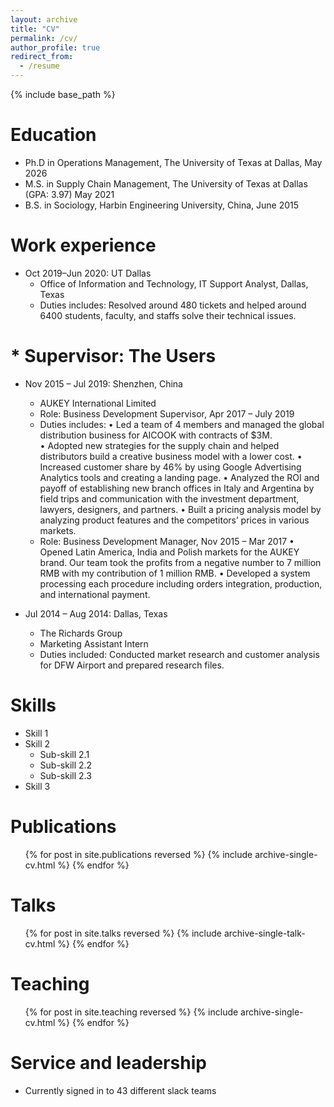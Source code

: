 ```yaml
---
layout: archive
title: "CV"
permalink: /cv/
author_profile: true
redirect_from:
  - /resume
---
```


{% include base_path %}

Education
======
* Ph.D in Operations Management, The University of Texas at Dallas, May 2026
* M.S. in Supply Chain Management, The University of Texas at Dallas (GPA: 3.97) May 2021
* B.S. in Sociology, Harbin Engineering University, China, June 2015

Work experience
======
* Oct 2019–Jun 2020: UT Dallas                               
  * Office of Information and Technology, IT Support Analyst, Dallas, Texas  
  * Duties includes: Resolved around 480 tickets and helped around 6400 students, faculty, and staffs solve their technical issues.
#  * Supervisor: The Users

* Nov 2015 – Jul 2019: Shenzhen, China
  * AUKEY International Limited
  * Role: Business Development Supervisor,  Apr 2017 – July 2019
  * Duties includes: 
    • Led a team of 4 members and managed the global distribution business for AICOOK with contracts of $3M.  
    • Adopted new strategies for the supply chain and helped distributors build a creative business model with a lower cost. 
    • Increased customer share by 46% by using Google Advertising Analytics tools and creating a landing page. 
    • Analyzed the ROI and payoff of establishing new branch offices in Italy and Argentina by field trips and communication with the investment department, lawyers, designers, and partners. 
    • Built a pricing analysis model by analyzing product features and the competitors’ prices in various markets.
  * Role: Business Development Manager, Nov 2015 – Mar 2017 
    • Opened Latin America, India and Polish markets for the AUKEY brand. Our team took the profits from a negative number to 7 million RMB with my contribution of 1 million RMB. 
    • Developed a system processing each procedure including orders integration, production, and international payment. 

* Jul 2014 – Aug 2014:  Dallas, Texas          
  * The Richards Group
  * Marketing Assistant Intern
  * Duties included: Conducted market research and customer analysis for DFW Airport and prepared research files.

  
Skills
======
* Skill 1
* Skill 2
  * Sub-skill 2.1
  * Sub-skill 2.2
  * Sub-skill 2.3
* Skill 3

Publications
======
  <ul>{% for post in site.publications reversed %}
    {% include archive-single-cv.html %}
  {% endfor %}</ul>
  
Talks
======
  <ul>{% for post in site.talks reversed %}
    {% include archive-single-talk-cv.html  %}
  {% endfor %}</ul>
  
Teaching
======
  <ul>{% for post in site.teaching reversed %}
    {% include archive-single-cv.html %}
  {% endfor %}</ul>
  
Service and leadership
======
* Currently signed in to 43 different slack teams
